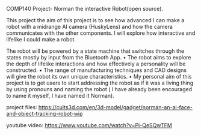 
COMP140 Project- Norman the interactive Robot(open source).

This project the aim of this project is to see how advanced I can make a robot with a midrange AI camera
(HuskyLens) and how the camera communicates with the other components. I will explore
how interactive and lifelike I could make a robot.



The robot will be powered by a state machine that switches through the states mostly by
input from the Bluetooth App.
• The robot aims to explore the depth of lifelike interactions and how effectively a personality
will be constructed.
• The range of manufacturing techniques and CAD designs will give the robot its own unique
characteristics.
• My personal aim of this project is to get users to start addressing the robot as if it was a
living thing by using pronouns and naming the robot ( I have already been encouraged to
name it myself, I have named it Norman).

project files: https://cults3d.com/en/3d-model/gadget/norman-an-ai-face-and-object-tracking-robot-wip

youtube video: https://www.youtube.com/watch?v=Pj-QeSQwTFM
